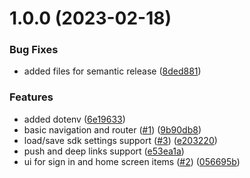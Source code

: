 # 1.0.0 (2023-02-18)


### Bug Fixes

* added files for semantic release ([8ded881](https://github.com/customerio/amiapp-flutter/commit/8ded881902667428a66e877260f12166f3e117d5))


### Features

* added dotenv ([6e19633](https://github.com/customerio/amiapp-flutter/commit/6e19633ec16397379dbfb9cc4cf4b3910bb9de6b))
* basic navigation and router ([#1](https://github.com/customerio/amiapp-flutter/issues/1)) ([9b90db8](https://github.com/customerio/amiapp-flutter/commit/9b90db80d0b42698203c37d9c367b33c7a0c6b05))
* load/save sdk settings support ([#3](https://github.com/customerio/amiapp-flutter/issues/3)) ([e203220](https://github.com/customerio/amiapp-flutter/commit/e20322059ae57e57361e9ffe73394b0307744706))
* push and deep links support ([e53ea1a](https://github.com/customerio/amiapp-flutter/commit/e53ea1a28f1c88902429cf073ad231718ccf9b0f))
* ui for sign in and home screen items ([#2](https://github.com/customerio/amiapp-flutter/issues/2)) ([056695b](https://github.com/customerio/amiapp-flutter/commit/056695b5af5d8be5a8b2b8a2c07ab9f40aa3aac2))

